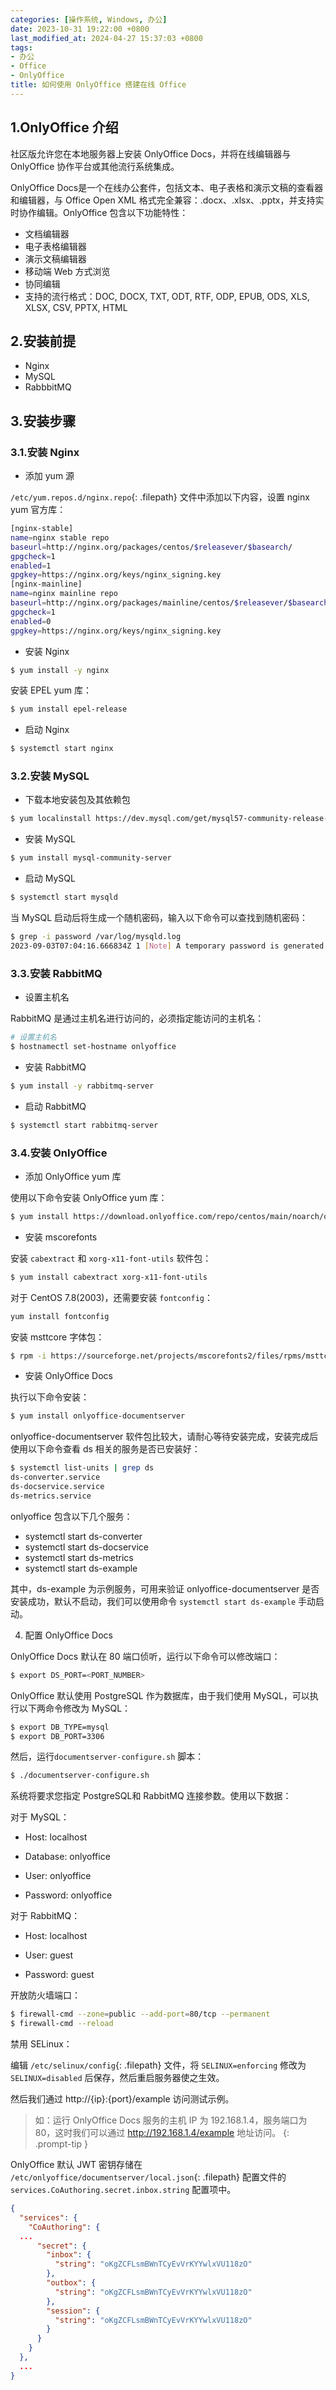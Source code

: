 ```yaml
---
categories: [操作系统, Windows, 办公]
date: 2023-10-31 19:22:00 +0800
last_modified_at: 2024-04-27 15:37:03 +0800
tags:
- 办公
- Office
- OnlyOffice
title: 如何使用 OnlyOffice 搭建在线 Office
---
```


## 1.OnlyOffice 介绍

社区版允许您在本地服务器上安装 OnlyOffice Docs，并将在线编辑器与 OnlyOffice 协作平台或其他流行系统集成。

OnlyOffice Docs是一个在线办公套件，包括文本、电子表格和演示文稿的查看器和编辑器，与 Office Open XML 格式完全兼容：.docx、.xlsx、.pptx，并支持实时协作编辑。OnlyOffice 包含以下功能特性：

- 文档编辑器
- 电子表格编辑器
- 演示文稿编辑器
- 移动端 Web 方式浏览
- 协同编辑
- 支持的流行格式：DOC, DOCX, TXT, ODT, RTF, ODP, EPUB, ODS, XLS, XLSX, CSV, PPTX, HTML

## 2.安装前提

- Nginx
- MySQL
- RabbbitMQ

## 3.安装步骤

### 3.1.安装 Nginx

- 添加 yum 源

`/etc/yum.repos.d/nginx.repo`{: .filepath} 文件中添加以下内容，设置 nginx yum 官方库：

```bash
[nginx-stable]
name=nginx stable repo
baseurl=http://nginx.org/packages/centos/$releasever/$basearch/
gpgcheck=1
enabled=1
gpgkey=https://nginx.org/keys/nginx_signing.key
[nginx-mainline]
name=nginx mainline repo
baseurl=http://nginx.org/packages/mainline/centos/$releasever/$basearch/
gpgcheck=1
enabled=0
gpgkey=https://nginx.org/keys/nginx_signing.key
```

- 安装 Nginx

```bash
$ yum install -y nginx
```

安装 EPEL yum 库：

```bash
$ yum install epel-release
```

- 启动 Nginx

```bash
$ systemctl start nginx
```

### 3.2.安装 MySQL

- 下载本地安装包及其依赖包

```bash
$ yum localinstall https://dev.mysql.com/get/mysql57-community-release-el7-11.noarch.rpm 
```

- 安装 MySQL

```bash
$ yum install mysql-community-server
```

- 启动 MySQL

```bash
$ systemctl start mysqld
```

当 MySQL 启动后将生成一个随机密码，输入以下命令可以查找到随机密码：

```bash
$ grep -i password /var/log/mysqld.log
2023-09-03T07:04:16.666834Z 1 [Note] A temporary password is generated for root@localhost: aiwfrtTl7-=2
```

### 3.3.安装 RabbitMQ

- 设置主机名

RabbitMQ 是通过主机名进行访问的，必须指定能访问的主机名：

```bash
# 设置主机名
$ hostnamectl set-hostname onlyoffice
```

- 安装 RabbitMQ

```bash
$ yum install -y rabbitmq-server
```

- 启动 RabbitMQ

```bash
$ systemctl start rabbitmq-server
```

### 3.4.安装 OnlyOffice

- 添加 OnlyOffice yum 库

使用以下命令安装 OnlyOffice yum 库：

```bash
$ yum install https://download.onlyoffice.com/repo/centos/main/noarch/onlyoffice-repo.noarch.rpm
```

- 安装 mscorefonts

安装 `cabextract` 和 `xorg-x11-font-utils` 软件包：

```bash
$ yum install cabextract xorg-x11-font-utils
```

对于 CentOS 7.8(2003)，还需要安装 `fontconfig`：

```bash
yum install fontconfig
```

安装 msttcore 字体包：

```bash
$ rpm -i https://sourceforge.net/projects/mscorefonts2/files/rpms/msttcore-fonts-installer-2.6-1.noarch.rpm
```

- 安装 OnlyOffice Docs

执行以下命令安装：

```bash
$ yum install onlyoffice-documentserver
```

onlyoffice-documentserver 软件包比较大，请耐心等待安装完成，安装完成后使用以下命令查看 ds 相关的服务是否已安装好：

```bash
$ systemctl list-units | grep ds
ds-converter.service                                                                                                                                    loaded active running   Docs Converter
ds-docservice.service                                                                                                                                   loaded active running   Docs Docservice
ds-metrics.service                                                                                                                                      loaded active running   Docs Metrics
```

onlyoffice 包含以下几个服务：

- systemctl start ds-converter
- systemctl start ds-docservice
- systemctl start ds-metrics
- systemctl start ds-example

其中，ds-example 为示例服务，可用来验证 onlyoffice-documentserver 是否安装成功，默认不启动，我们可以使用命令 `systemctl start ds-example` 手动启动。

4. 配置 OnlyOffice Docs

OnlyOffice Docs 默认在 80 端口侦听，运行以下命令可以修改端口：

```bash
$ export DS_PORT=<PORT_NUMBER>
```

OnlyOffice 默认使用 PostgreSQL 作为数据库，由于我们使用 MySQL，可以执行以下两命令修改为 MySQL：

```bash
$ export DB_TYPE=mysql
$ export DB_PORT=3306
```

然后，运行`documentserver-configure.sh` 脚本：

```bash
$ ./documentserver-configure.sh
```

系统将要求您指定 PostgreSQL和 RabbitMQ 连接参数。使用以下数据：

对于 MySQL：

- Host: localhost

- Database: onlyoffice

- User: onlyoffice

- Password: onlyoffice

对于 RabbitMQ：

- Host: localhost

- User: guest

- Password: guest

开放防火墙端口：

```bash
$ firewall-cmd --zone=public --add-port=80/tcp --permanent
$ firewall-cmd --reload
```

禁用 SELinux：

编辑 `/etc/selinux/config`{: .filepath} 文件，将 `SELINUX=enforcing` 修改为 `SELINUX=disabled` 后保存，然后重启服务器使之生效。

然后我们通过 http://{ip}:{port}/example 访问测试示例。

> 如：运行 OnlyOffice Docs 服务的主机 IP 为 192.168.1.4，服务端口为 80，这时我们可以通过 http://192.168.1.4/example 地址访问。
{: .prompt-tip }

OnlyOffice 默认 JWT 密钥存储在 `/etc/onlyoffice/documentserver/local.json`{: .filepath} 配置文件的 `services.CoAuthoring.secret.inbox.string` 配置项中。

```json
{
  "services": {
    "CoAuthoring": {
  ...
      "secret": {
        "inbox": {
          "string": "oKgZCFLsmBWnTCyEvVrKYYwlxVU118zO"
        },
        "outbox": {
          "string": "oKgZCFLsmBWnTCyEvVrKYYwlxVU118zO"
        },
        "session": {
          "string": "oKgZCFLsmBWnTCyEvVrKYYwlxVU118zO"
        }
      }
    }
  },
  ...
}
```
